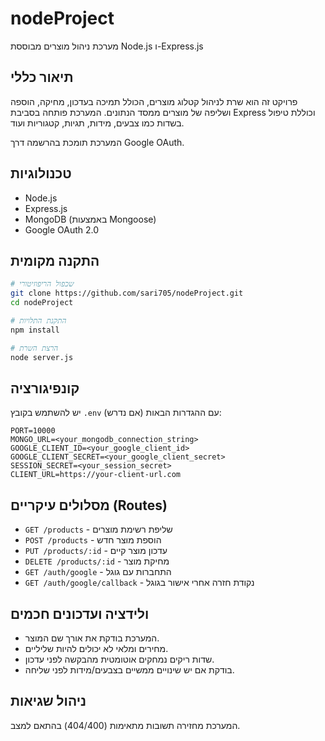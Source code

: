 # nodeProject

מערכת ניהול מוצרים מבוססת Node.js ו-Express.js

## תיאור כללי

פרויקט זה הוא שרת לניהול קטלוג מוצרים, הכולל תמיכה בעדכון, מחיקה, הוספה ושליפה של מוצרים ממסד הנתונים. המערכת פותחה בסביבת Express וכוללת טיפול בשדות כמו צבעים, מידות, תגיות, קטגוריות ועוד.

המערכת תומכת בהרשמה דרך Google OAuth.

## טכנולוגיות

* Node.js
* Express.js
* MongoDB (באמצעות Mongoose)
* Google OAuth 2.0

## התקנה מקומית

```bash
# שכפול הריפוזיטורי
git clone https://github.com/sari705/nodeProject.git
cd nodeProject

# התקנת התלויות
npm install

# הרצת השרת
node server.js
```

## קונפיגורציה

יש להשתמש בקובץ `.env` (אם נדרש) עם ההגדרות הבאות:

```env
PORT=10000
MONGO_URL=<your_mongodb_connection_string>
GOOGLE_CLIENT_ID=<your_google_client_id>
GOOGLE_CLIENT_SECRET=<your_google_client_secret>
SESSION_SECRET=<your_session_secret>
CLIENT_URL=https://your-client-url.com
```

## מסלולים עיקריים (Routes)

* `GET /products` - שליפת רשימת מוצרים
* `POST /products` - הוספת מוצר חדש
* `PUT /products/:id` - עדכון מוצר קיים
* `DELETE /products/:id` - מחיקת מוצר
* `GET /auth/google` - התחברות עם גוגל
* `GET /auth/google/callback` - נקודת חזרה אחרי אישור בגוגל

## ולידציה ועדכונים חכמים

* המערכת בודקת את אורך שם המוצר.
* מחירים ומלאי לא יכולים להיות שליליים.
* שדות ריקים נמחקים אוטומטית מהבקשה לפני עדכון.
* בודקת אם יש שינויים ממשיים בצבעים/מידות לפני שליחה.

## ניהול שגיאות

המערכת מחזירה תשובות מתאימות (404/400) בהתאם למצב.


